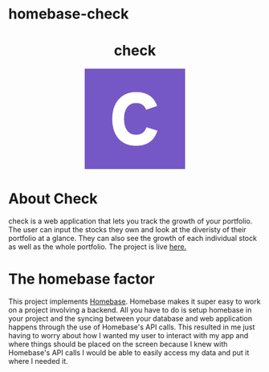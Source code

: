 # homebase-check

<div align="center">
 <h1>check</h1>
 <img width="200px" height="200px" src="./public/logo.png" />
</div>

# About Check 

check is a web application that lets you track the growth of your portfolio. The user can input the stocks they own
and look at the diveristy of their portfolio at a glance. They can also see the growth of each individual stock as 
well as the whole portfolio. The project is live [here.](https://check-fintech.web.app/)

# The homebase factor 

This project implements [Homebase](https://homebase.io). Homebase makes it super easy to work on a project involving a 
backend. All you have to do is setup homebase in your project and the syncing between your database and web application 
happens through the use of Homebase's API calls. This resulted in me just having to worry about how I wanted my user 
to interact with my app and where things should be placed on the screen because I knew with Homebase's API calls I would
be able to easily access my data and put it where I needed it. 
